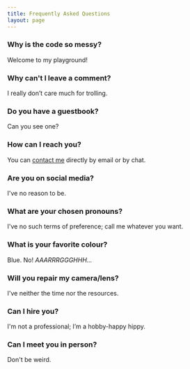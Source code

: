 ```yaml
---
title: Frequently Asked Questions
layout: page
---
```


### Why is the code so messy? ###

Welcome to my playground!

### Why can't I leave a comment? ###

I really don’t care much for trolling.

### Do you have a guestbook? ###

Can you see one?

### How can I reach you? ###

You can [contact me](https://martbetz.github.io/contact.html) directly by email or by chat. 

### Are you on social media? ###

I've no reason to be.

### What are your chosen pronouns? ###

I've no such terms of preference; call me whatever you want. 

### What is your favorite colour? ###

Blue. No! _AAARRRGGGHHH..._


### Will you repair my camera/lens? ###

I've neither the time nor the resources.

### Can I hire you? ###

I'm not a professional; I’m a hobby-happy hippy.

### Can I meet you in person? ###

Don't be weird.




